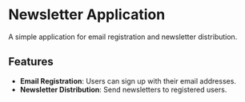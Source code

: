 # Newsletter Application

A simple application for email registration and newsletter distribution.

## Features

- **Email Registration**: Users can sign up with their email addresses.
- **Newsletter Distribution**: Send newsletters to registered users.
